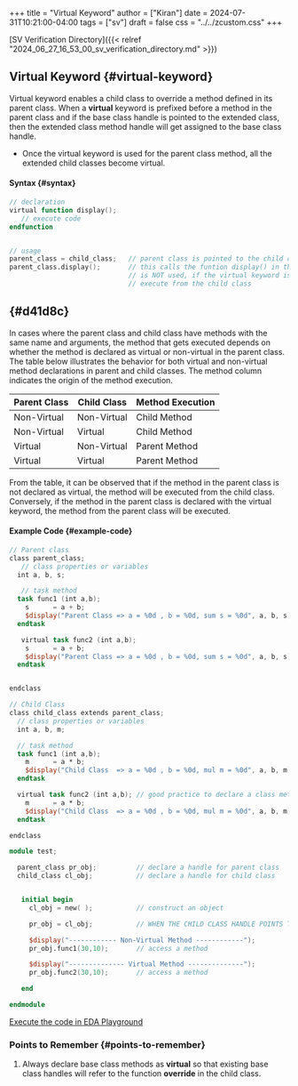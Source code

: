 +++
title = "Virtual Keyword"
author = ["Kiran"]
date = 2024-07-31T10:21:00-04:00
tags = ["sv"]
draft = false
css = "../../zcustom.css"
+++

[SV Verification Directory]({{< relref "2024_06_27_16_53_00_sv_verification_directory.md" >}})


## Virtual Keyword {#virtual-keyword}

Virtual keyword enables a child class to override a method defined in its parent class. When a **virtual** keyword is prefixed before a method in the parent class and if the base class handle is pointed to the extended class, then the extended class method handle will get assigned to the base class handle.

-   Once the virtual keyword is used for the parent class method, all the extended child classes become virtual.


#### Syntax {#syntax}

```verilog
// declaration
virtual function display();
   // execute code
endfunction


// usage
parent_class = child_class;   // parent class is pointed to the child class
parent_class.display();       // this calls the funtion display() in the base class if virtual keyword
                              // is NOT used, if the virtual keyword is used the function display() will
                              // execute from the child class
```


##  {#d41d8c}

In cases where the parent class and child class have methods with the same name and arguments, the method that gets executed depends on whether the method is declared as virtual or non-virtual in the parent class. The table below illustrates the behavior for both virtual and non-virtual method declarations in parent and child classes. The method column indicates the origin of the method execution.

| Parent Class | Child Class | Method Execution |
|--------------|-------------|------------------|
| Non-Virtual  | Non-Virtual | Child Method     |
| Non-Virtual  | Virtual     | Child Method     |
| Virtual      | Non-Virtual | Parent Method    |
| Virtual      | Virtual     | Parent Method    |

From the table, it can be observed that if the method in the parent class is not declared as virtual, the method will be executed from the child class. Conversely, if the method in the parent class is declared with the virtual keyword, the method from the parent class will be executed.


#### Example Code {#example-code}

```verilog
// Parent class
class parent_class;
   // class properties or variables
  int a, b, s;

   // task method
  task func1 (int a,b);
    s      = a + b;
    $display("Parent Class => a = %0d , b = %0d, sum s = %0d", a, b, s);
  endtask

   virtual task func2 (int a,b);
    s      = a + b;
    $display("Parent Class => a = %0d , b = %0d, sum s = %0d", a, b, s);
  endtask


endclass

// Child Class
class child_class extends parent_class;
  // class properties or variables
  int a, b, m;

  // task method
  task func1 (int a,b);
    m      = a * b;
    $display("Child Class  => a = %0d , b = %0d, mul m = %0d", a, b, m);
  endtask

  virtual task func2 (int a,b); // good practice to declare a class method as virtual
    m      = a * b;
    $display("Child Class  => a = %0d , b = %0d, mul m = %0d", a, b, m);
  endtask

endclass

module test;

  parent_class pr_obj;          // declare a handle for parent class
  child_class cl_obj;           // declare a handle for child class


   initial begin
     cl_obj = new( );           // construct an object

     pr_obj = cl_obj;           // WHEN THE CHILD CLASS HANDLE POINTS TO THE PARENT CLASS HANDLE

     $display("------------ Non-Virtual Method ------------");
     pr_obj.func1(30,10);       // access a method

     $display("-------------- Virtual Method --------------");
     pr_obj.func2(30,10);       // access a method

   end

endmodule
```

[Execute the code in EDA Playground](https://www.edaplayground.com/x/QmAz)


### Points to Remember {#points-to-remember}

1.  Always declare base class methods as **virtual** so that existing base class handles will refer to the function **override** in the child class.
